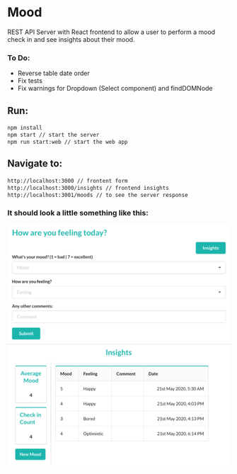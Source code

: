 # Mood

REST API Server with React frontend to allow a user to perform a mood check in and see insights about their mood.

### To Do:

- Reverse table date order
- Fix tests
- Fix warnings for Dropdown (Select component) and findDOMNode

## Run:

```
npm install
npm start // start the server
npm run start:web // start the web app
```

## Navigate to:

```
http://localhost:3000 // frontent form
http://localhost:3000/insights // frontend insights
http://localhost:3001/moods // to see the server response
```

### It should look a little something like this:

![Screenshot Mood](images/screenshot_mood.png)
![Screenshot Insights](images/screenshot_insights.png)
